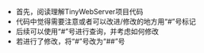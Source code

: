 * 首先，阅读理解TinyWebServer项目代码
* 代码中觉得需要注意或者可以改进/修改的地方用“#”号标记
* 后续可以使用“#”号进行查询，并考虑如何修改
* 若进行了修改，将“#”号改为“##”号
